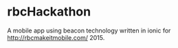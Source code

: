 # rbcHackathon
A mobile app using beacon technology written in ionic for http://rbcmakeitmobile.com/ 2015.
